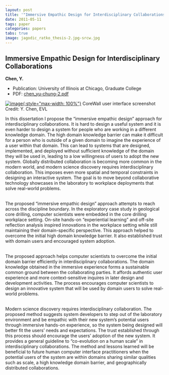 ```yaml
---
layout: post
title: '"Immersive Empathic Design for Interdisciplinary Collaborations"'
date: 2011-05-11
tags: paper
categories: papers
tabs: true
image: jagodic_ratko_thesis-2.jpg-srcw.jpg
---
```


## Immersive Empathic Design for Interdisciplinary Collaborations
**Chen, Y.**
- Publication: University of Illinois at Chicago, Graduate College
- PDF: [chen_yu-chung-2.pdf](/documents/chen_yu-chung-2.pdf)


[![image](https://www.evl.uic.edu/output/originals/jagodic_ratko_thesis-2.jpg-srcw.jpg){:style="max-width: 100%"}](https://www.evl.uic.edu/output/originals/jagodic_ratko_thesis-2.jpg-srcw.jpg)
CoreWall user interface screenshot
Credit: Y. Chen, EVL

In this dissertation I propose the &ldquo;immersive empathic design&rdquo; approach for interdisciplinary collaborations. It is hard to design a useful system and it is even harder to design a system for people who are working in a different knowledge domain. The high domain knowledge barrier can make it difficult for a person who is outside of a given domain to imagine the experience of a user within that domain. This can lead to systems that are designed, implemented, and deployed without sufficient knowledge of the domain they will be used in, leading to a low willingness of users to adopt the new system. Globally distributed collaboration is becoming more common in the modern world, and modern science discovery requires interdisciplinary collaboration. This imposes even more spatial and temporal constraints in designing an interactive system. The goal is to move beyond collaborative technology showcases in the laboratory to workplace deployments that solve real-world problems.<br><br>

The proposed &ldquo;immersive empathic design&rdquo; approach attempts to reach across the discipline boundary. In the exploratory case study in geological core drilling, computer scientists were embedded in the core drilling workplace setting. On-site hands-on &ldquo;experiential learning&rdquo; and off-site reflection analysis inspired innovations in the workplace setting while still maintaining their domain-specific perspective. This approach helped to overcome the initial high domain knowledge barrier. It also established trust with domain users and encouraged system adoption.<br><br>

The proposed approach helps computer scientists to overcome the initial domain barrier efficiently in interdisciplinary collaborations. The domain knowledge obtained in the immersive experience forms a sustainable common ground between the collaborating parties. It affords authentic user experience and more context-sensitive inquires in later design and development activities. The process encourages computer scientists to design an innovative system that will be used by domain users to solve real-world problems.<br><br>

Modern science discovery requires interdisciplinary collaboration. The proposed method suggests system developers to step out of the laboratory environment and be empathic with their new system&rsquo;s potential users through immersive hands-on experience, so the system being designed will better fit the users&rsquo; needs and expectations. The trust established through this process should encourage the users&rsquo; adoption of the new system. It provides a general guideline to &ldquo;co-evolution on a human scale&rdquo; in interdisciplinary collaborations. The method and lessons learned will be beneficial to future human computer interface practitioners when the potential users of the system are within domains sharing similar qualities such as scale, a high knowledge domain barrier, and geographically distributed collaborations.